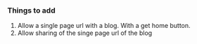 ### Things to add

1. Allow a single page url with a blog. With a get home button.
2. Allow sharing of the singe page url of the blog
